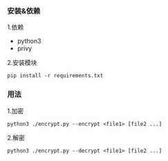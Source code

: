 ### 安装&依赖 ###
1.依赖

* python3
* privy

2.安装模块

    pip install -r requirements.txt

### 用法 ###

1.加密

    python3 ./encrypt.py --encrypt <file1> [file2 ...]

2.解密

    python3 ./encrypt.py --decrypt <file1> [file2 ...]

